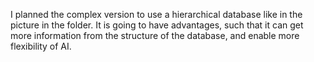 I planned the complex version to use a hierarchical database like in the picture in the folder. It is going to have advantages, such that it can get more information from the structure of the database, and enable more flexibility of AI.